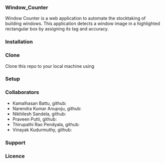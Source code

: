 ### Window_Counter
Window Counter is a web application to automate the stocktaking of building windows. This application detects a window image in a highlighted rectangular box by assigning its tag and accuracy.
### Installation
### Clone
Clone this repo to your local machine using 
### Setup
### Collaborators
* Kamalhasan Battu, github:
* Narendra Kumar Anupoju, github:
* Nikhilesh Sandela, github:
* Praveen Putti, github:
* Thirupathi Rao Pendyala, github:
* Vinayak Kudurmuthy, github:
### Support
### Licence
